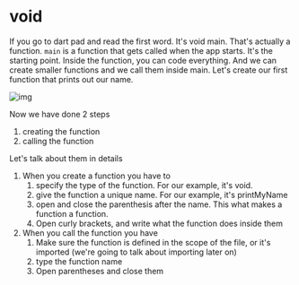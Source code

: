 # void

If you go to dart pad and read the first word. It's void main. That's actually a function. `main` is a function that gets called when the app starts. It's the starting point. Inside the function, you can code everything. And we can create smaller functions and we call them inside main. Let's create our first function that prints out our name.

![img](https://lh4.googleusercontent.com/70ME40qAvILLRW1vhHou9FPXOrhohDjyNiGqGouxC1qpgOz2O2rVSCqfUL2oH8nS9JDWzmjcufl9ozHGGeJYskSYvtWdkphxQLeUhnRtXOCN0EIM88S0Kr4Y85HflCen4UgZAChp)

Now we have done 2 steps 

1. creating the function
2. calling the function





Let's talk about them in details

1. When you create a function you have to 
   1. specify the type of the function. For our example, it's void. 
   2. give the function a unique name. For our example, it's printMyName
   3. open and close the parenthesis after the name. This what makes a function a function. 
   4. Open curly brackets, and write what the function does inside them
2. When you call the function you have 
   1. Make sure the function is defined in the scope of the file, or it's imported (we're going to talk about importing later on)
   2. type the function name 
   3. Open parentheses and close them


